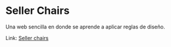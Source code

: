 # Seller Chairs

Una web sencilla en donde se aprende a aplicar reglas de diseño.

Link: [Seller chairs]()
